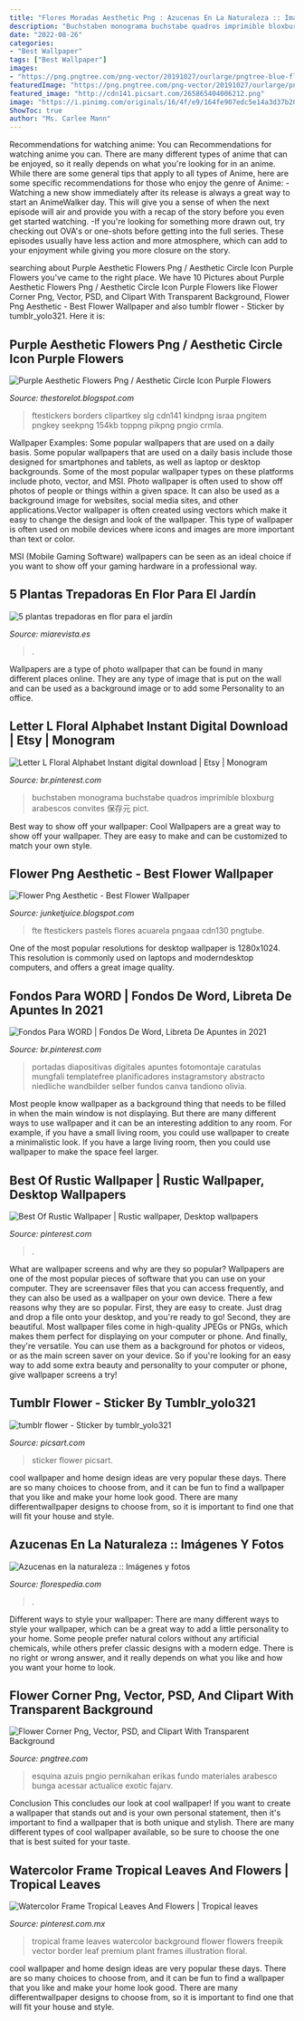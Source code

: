 ```yaml
---
title: "Flores Moradas Aesthetic Png : Azucenas En La Naturaleza :: Imágenes Y Fotos"
description: "Buchstaben monograma buchstabe quadros imprimible bloxburg arabescos convites 保存元 pict"
date: "2022-08-26"
categories:
- "Best Wallpaper"
tags: ["Best Wallpaper"]
images:
- "https://png.pngtree.com/png-vector/20191027/ourlarge/pngtree-blue-flower-corner-png-image_1893769.jpg"
featuredImage: "https://png.pngtree.com/png-vector/20191027/ourlarge/pngtree-blue-flower-corner-png-image_1893769.jpg"
featured_image: "http://cdn141.picsart.com/265865404006212.png"
image: "https://i.pinimg.com/originals/16/4f/e9/164fe907edc5e14a3d37b201de4b4a10.jpg"
ShowToc: true
author: "Ms. Carlee Mann"
---
```



Recommendations for watching anime: You can
Recommendations for watching anime you can. There are many different types of anime that can be enjoyed, so it really depends on what you're looking for in an anime. While there are some general tips that apply to all types of Anime, here are some specific recommendations for those who enjoy the genre of Anime: 
-Watching a new show immediately after its release is always a great way to start an AnimeWalker day. This will give you a sense of when the next episode will air and provide you with a recap of the story before you even get started watching. 
-If you're looking for something more drawn out, try checking out OVA's or one-shots before getting into the full series. These episodes usually have less action and more atmosphere, which can add to your enjoyment while giving you more closure on the story.

	

		
searching about Purple Aesthetic Flowers Png / Aesthetic Circle Icon Purple Flowers you've came to the right place. We have 10 Pictures about Purple Aesthetic Flowers Png / Aesthetic Circle Icon Purple Flowers like Flower Corner Png, Vector, PSD, and Clipart With Transparent Background, Flower Png Aesthetic - Best Flower Wallpaper and also tumblr flower - Sticker by tumblr_yolo321. Here it is:
		
    
## Purple Aesthetic Flowers Png / Aesthetic Circle Icon Purple Flowers

<img loading=lazy src="http://cdn141.picsart.com/265865404006212.png" onerror="this.onerror=null;this.src='https://tse3.mm.bing.net/th?id=OIP.7y2hmS9CxgP3_CQk4cBn3wHaHa&amp;pid=15.1';" alt="Purple Aesthetic Flowers Png / Aesthetic Circle Icon Purple Flowers">

_Source: thestorelot.blogspot.com_

>ftestickers borders clipartkey slg cdn141 kindpng israa pngitem pngkey seekpng 154kb toppng pikpng pngio crmla. 

	

Wallpaper Examples: Some popular wallpapers that are used on a daily basis.
Some popular wallpapers that are used on a daily basis include those designed for smartphones and tablets, as well as laptop or desktop backgrounds. Some of the most popular wallpaper types on these platforms include photo, vector, and MSI. 
Photo wallpaper is often used to show off photos of people or things within a given space. It can also be used as a background image for websites, social media sites, and other applications.Vector wallpaper is often created using vectors which make it easy to change the design and look of the wallpaper. This type of wallpaper is often used on mobile devices where icons and images are more important than text or color. 

MSI (Mobile Gaming Software) wallpapers can be seen as an ideal choice if you want to show off your gaming hardware in a professional way.

    
## 5 Plantas Trepadoras En Flor Para El Jardín

<img loading=lazy src="https://estaticos.miarevista.es/uploads/images/article/58d39e2d5bafe83e758b4569/int-glicinia.jpg" onerror="this.onerror=null;this.src='https://tse3.mm.bing.net/th?id=OIP.qoSMMnQAcTweHjndocwHAgHaFj&amp;pid=15.1';" alt="5 plantas trepadoras en flor para el jardín">

_Source: miarevista.es_

>. 

	



Wallpapers are a type of photo wallpaper that can be found in many different places online. They are any type of image that is put on the wall and can be used as a background image or to add some Personality to an office.

    
## Letter L Floral Alphabet Instant Digital Download | Etsy | Monogram

<img loading=lazy src="https://i.pinimg.com/736x/c5/ff/d8/c5ffd84fa0d436ee5cac83b9d22b15ad.jpg" onerror="this.onerror=null;this.src='https://tse4.mm.bing.net/th?id=OIP.oszRa-0TRZjVx_5pwu1eQgHaJ4&amp;pid=15.1';" alt="Letter L Floral Alphabet Instant digital download | Etsy | Monogram">

_Source: br.pinterest.com_

>buchstaben monograma buchstabe quadros imprimible bloxburg arabescos convites 保存元 pict. 

	

Best way to show off your wallpaper:
Cool Wallpapers are a great way to show off your wallpaper. They are easy to make and can be customized to match your own style.

    
## Flower Png Aesthetic - Best Flower Wallpaper

<img loading=lazy src="https://i.pinimg.com/originals/16/4f/e9/164fe907edc5e14a3d37b201de4b4a10.jpg" onerror="this.onerror=null;this.src='https://tse1.mm.bing.net/th?id=OIP.WdPu8XO3eyj_j0_oXcMUYAHaGk&amp;pid=15.1';" alt="Flower Png Aesthetic - Best Flower Wallpaper">

_Source: junketjuice.blogspot.com_

>fte ftestickers pastels flores acuarela pngaaa cdn130 pngtube. 

	

One of the most popular resolutions for desktop wallpaper is 1280x1024. This resolution is commonly used on laptops and moderndesktop computers, and offers a great image quality.

    
## Fondos Para WORD | Fondos De Word, Libreta De Apuntes In 2021

<img loading=lazy src="https://i.pinimg.com/736x/dd/32/ec/dd32ec294c1741e9b1288b2d9d21ebc8.jpg" onerror="this.onerror=null;this.src='https://tse4.mm.bing.net/th?id=OIP.45S_zS8St9V_qW9Ln04pQAAAAA&amp;pid=15.1';" alt="Fondos Para WORD | Fondos De Word, Libreta De Apuntes in 2021">

_Source: br.pinterest.com_

>portadas diapositivas digitales apuntes fotomontaje caratulas mungfali templatefree planificadores instagramstory abstracto niedliche wandbilder selber fundos canva tandiono olivia. 

	

Most people know wallpaper as a background thing that needs to be filled in when the main window is not displaying. But there are many different ways to use wallpaper and it can be an interesting addition to any room. For example, if you have a small living room, you could use wallpaper to create a minimalistic look. If you have a large living room, then you could use wallpaper to make the space feel larger.

    
## Best Of Rustic Wallpaper | Rustic Wallpaper, Desktop Wallpapers

<img loading=lazy src="https://i.pinimg.com/736x/b9/4c/c3/b94cc38f19e3fcdbfc15f99fcbd8712b.jpg" onerror="this.onerror=null;this.src='https://tse1.mm.bing.net/th?id=OIP.IsFaILrkgNmq2AevC8g8YwHaNK&amp;pid=15.1';" alt="Best Of Rustic Wallpaper | Rustic wallpaper, Desktop wallpapers">

_Source: pinterest.com_

>. 

	

What are wallpaper screens and why are they so popular?
Wallpapers are one of the most popular pieces of software that you can use on your computer. They are screensaver files that you can access frequently, and they can also be used as a wallpaper on your own device. There a few reasons why they are so popular. First, they are easy to create. Just drag and drop a file onto your desktop, and you're ready to go! Second, they are beautiful. Most wallpaper files come in high-quality JPEGs or PNGs, which makes them perfect for displaying on your computer or phone. And finally, they're versatile. You can use them as a background for photos or videos, or as the main screen saver on your device. So if you're looking for an easy way to add some extra beauty and personality to your computer or phone, give wallpaper screens a try!

    
## Tumblr Flower - Sticker By Tumblr_yolo321

<img loading=lazy src="http://cdn150.picsart.com/upscale-233024137018212.png" onerror="this.onerror=null;this.src='https://tse3.mm.bing.net/th?id=OIP.sGs8gW-XuXIklV1DjwTaqAHaDm&amp;pid=15.1';" alt="tumblr flower - Sticker by tumblr_yolo321">

_Source: picsart.com_

>sticker flower picsart. 

	

cool wallpaper and home design ideas are very popular these days. There are so many choices to choose from, and it can be fun to find a wallpaper that you like and make your home look good. There are many differentwallpaper designs to choose from, so it is important to find one that will fit your house and style.

    
## Azucenas En La Naturaleza :: Imágenes Y Fotos

<img loading=lazy src="http://www.florespedia.com/Imagenes/azucenas-en-la-naturaleza.jpg" onerror="this.onerror=null;this.src='https://tse3.mm.bing.net/th?id=OIP.2zaZzcQbHLA7a9_g4FxehQHaFg&amp;pid=15.1';" alt="Azucenas en la naturaleza :: Imágenes y fotos">

_Source: florespedia.com_

>. 

	

Different ways to style your wallpaper:
There are many different ways to style your wallpaper, which can be a great way to add a little personality to your home. Some people prefer natural colors without any artificial chemicals, while others prefer classic designs with a modern edge. There is no right or wrong answer, and it really depends on what you like and how you want your home to look.

    
## Flower Corner Png, Vector, PSD, And Clipart With Transparent Background

<img loading=lazy src="https://png.pngtree.com/png-vector/20191027/ourlarge/pngtree-blue-flower-corner-png-image_1893769.jpg" onerror="this.onerror=null;this.src='https://tse1.mm.bing.net/th?id=OIP._bL_iq0Rs4uFcvmAPm1sYQHaHa&amp;pid=15.1';" alt="Flower Corner Png, Vector, PSD, and Clipart With Transparent Background">

_Source: pngtree.com_

>esquina azuis pngio pernikahan erikas fundo materiales arabesco bunga acessar actualice exotic fajarv. 

	

Conclusion
This concludes our look at cool wallpaper! If you want to create a wallpaper that stands out and is your own personal statement, then it's important to find a wallpaper that is both unique and stylish. There are many different types of cool wallpaper available, so be sure to choose the one that is best suited for your taste.

    
## Watercolor Frame Tropical Leaves And Flowers | Tropical Leaves

<img loading=lazy src="https://i.pinimg.com/736x/ce/6b/81/ce6b81aa52d5ad8ed595c37509f5e527.jpg" onerror="this.onerror=null;this.src='https://tse4.mm.bing.net/th?id=OIP.hX51PTQasmhhujDrmSxGQgHaKX&amp;pid=15.1';" alt="Watercolor Frame Tropical Leaves And Flowers | Tropical leaves">

_Source: pinterest.com.mx_

>tropical frame leaves watercolor background flower flowers freepik vector border leaf premium plant frames illustration floral. 

	

cool wallpaper and home design ideas are very popular these days. There are so many choices to choose from, and it can be fun to find a wallpaper that you like and make your home look good. There are many differentwallpaper designs to choose from, so it is important to find one that will fit your house and style.

